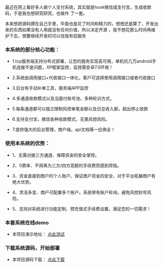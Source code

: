 最近在网上看好多人做个人支付系统，其实就是hook微信或支付宝，生成收款码，于是我也想研究研究，也做作 了一套。

本来想把源码撰在自己手里，毕竟也是花了时间和精力的，想想还是算了，开发出来的东西如果没有人用就没有任何价值，所以决定开源 ，我不想花那么时间再维护下去，想要继续开发的可以找我有偿服务
### 本系统的部分核心功能：

- 1.tcp服务端支持分布式部署，让您的服务实现高可用，单机抗几万android手机连接不是问题，XP框架监控，监控需安卓7.0环境！

- 2.系统由调用接口+代收接口一体化，客户可选择使用调用接口或者代收接口

- 3.后台有手动补单工具，服务端APP监控

- 4.多通道收款模式以及当面付账号池，多种轮训方式，

- 5.每条通道都可以独立限制风控单笔金额以及日总收入额，超出停止收款

- 6.支持支付宝，微信各种收款模式，无畏风控风险。

- 7.提供强大的后台管理，商户端，api文档等一应俱全！

### 使用本系统的优势：

- 1、无需对接三方通道、保障资金的安全掌控。

- 2、0费率、不用再为三方/四方高额的手续费而感到烦恼。

- 3、资金直接到商户的个人账户、保证商户资金的安全、对于平台拓展商户有绝大优势。

- 4、灵活多变、商户可配置多个账户。系统带有账户轮询，避免风控封号风险。

- 5、支持对系统进行功能定制、预充值式手续费设置，满足您的一切需求！
  

### 本套系统在线demo
- 本项目演示地址： [点此测试](https://hotpay.jmkeji.net)


### 下载系统源码，开始部署
- 本项目源码下载： [点此下载](https://hotpay.jmkeji.net)
